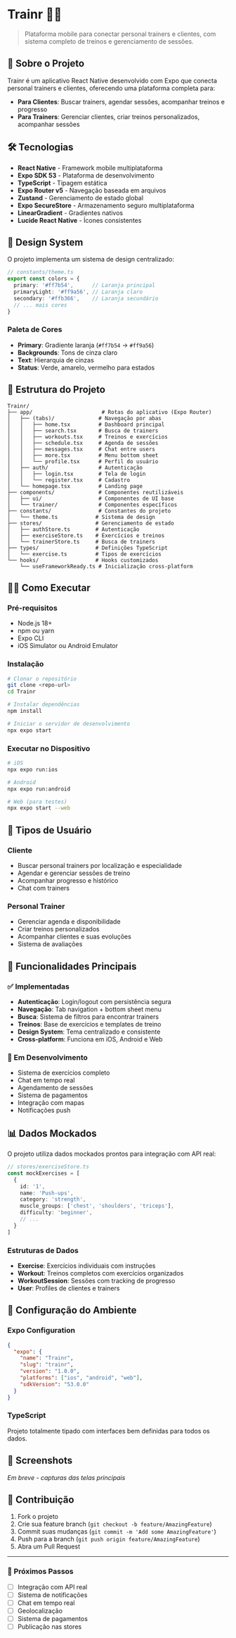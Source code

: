 # Trainr 🏋️‍♂️

> Plataforma mobile para conectar personal trainers e clientes, com sistema completo de treinos e gerenciamento de sessões.

## 📱 Sobre o Projeto

Trainr é um aplicativo React Native desenvolvido com Expo que conecta personal trainers e clientes, oferecendo uma plataforma completa para:

- **Para Clientes**: Buscar trainers, agendar sessões, acompanhar treinos e progresso
- **Para Trainers**: Gerenciar clientes, criar treinos personalizados, acompanhar sessões

## 🛠️ Tecnologias

- **React Native** - Framework mobile multiplataforma
- **Expo SDK 53** - Plataforma de desenvolvimento
- **TypeScript** - Tipagem estática
- **Expo Router v5** - Navegação baseada em arquivos
- **Zustand** - Gerenciamento de estado global
- **Expo SecureStore** - Armazenamento seguro multiplataforma
- **LinearGradient** - Gradientes nativos
- **Lucide React Native** - Ícones consistentes

## 🎨 Design System

O projeto implementa um sistema de design centralizado:

```typescript
// constants/theme.ts
export const colors = {
  primary: '#ff7b54',      // Laranja principal
  primaryLight: '#ff9a56', // Laranja claro
  secondary: '#ffb366',    // Laranja secundário
  // ... mais cores
}
```

### Paleta de Cores
- **Primary**: Gradiente laranja (`#ff7b54` → `#ff9a56`)
- **Backgrounds**: Tons de cinza claro
- **Text**: Hierarquia de cinzas
- **Status**: Verde, amarelo, vermelho para estados

## 📁 Estrutura do Projeto

```
Trainr/
├── app/                      # Rotas do aplicativo (Expo Router)
│   ├── (tabs)/              # Navegação por abas
│   │   ├── home.tsx         # Dashboard principal
│   │   ├── search.tsx       # Busca de trainers
│   │   ├── workouts.tsx     # Treinos e exercícios
│   │   ├── schedule.tsx     # Agenda de sessões
│   │   ├── messages.tsx     # Chat entre users
│   │   ├── more.tsx         # Menu bottom sheet
│   │   └── profile.tsx      # Perfil do usuário
│   ├── auth/                # Autenticação
│   │   ├── login.tsx        # Tela de login
│   │   └── register.tsx     # Cadastro
│   └── homepage.tsx         # Landing page
├── components/              # Componentes reutilizáveis
│   ├── ui/                  # Componentes de UI base
│   └── trainer/             # Componentes específicos
├── constants/               # Constantes do projeto
│   └── theme.ts            # Sistema de design
├── stores/                 # Gerenciamento de estado
│   ├── authStore.ts        # Autenticação
│   ├── exerciseStore.ts    # Exercícios e treinos
│   └── trainerStore.ts     # Busca de trainers
├── types/                  # Definições TypeScript
│   └── exercise.ts         # Tipos de exercícios
└── hooks/                  # Hooks customizados
    └── useFrameworkReady.ts # Inicialização cross-platform
```

## 🏃‍♂️ Como Executar

### Pré-requisitos
- Node.js 18+
- npm ou yarn
- Expo CLI
- iOS Simulator ou Android Emulator

### Instalação

```bash
# Clonar o repositório
git clone <repo-url>
cd Trainr

# Instalar dependências
npm install

# Iniciar o servidor de desenvolvimento
npx expo start
```

### Executar no Dispositivo

```bash
# iOS
npx expo run:ios

# Android
npx expo run:android

# Web (para testes)
npx expo start --web
```

## 👥 Tipos de Usuário

### Cliente
- Buscar personal trainers por localização e especialidade
- Agendar e gerenciar sessões de treino
- Acompanhar progresso e histórico
- Chat com trainers

### Personal Trainer
- Gerenciar agenda e disponibilidade
- Criar treinos personalizados
- Acompanhar clientes e suas evoluções
- Sistema de avaliações

## 🎯 Funcionalidades Principais

### ✅ Implementadas
- **Autenticação**: Login/logout com persistência segura
- **Navegação**: Tab navigation + bottom sheet menu
- **Busca**: Sistema de filtros para encontrar trainers
- **Treinos**: Base de exercícios e templates de treino
- **Design System**: Tema centralizado e consistente
- **Cross-platform**: Funciona em iOS, Android e Web

### 🚧 Em Desenvolvimento
- Sistema de exercícios completo
- Chat em tempo real
- Agendamento de sessões
- Sistema de pagamentos
- Integração com mapas
- Notificações push

## 📊 Dados Mockados

O projeto utiliza dados mockados prontos para integração com API real:

```typescript
// stores/exerciseStore.ts
const mockExercises = [
  {
    id: '1',
    name: 'Push-ups',
    category: 'strength',
    muscle_groups: ['chest', 'shoulders', 'triceps'],
    difficulty: 'beginner',
    // ...
  }
]
```

### Estruturas de Dados
- **Exercise**: Exercícios individuais com instruções
- **Workout**: Treinos completos com exercícios organizados
- **WorkoutSession**: Sessões com tracking de progresso
- **User**: Profiles de clientes e trainers

## 🔧 Configuração do Ambiente

### Expo Configuration
```json
{
  "expo": {
    "name": "Trainr",
    "slug": "trainr",
    "version": "1.0.0",
    "platforms": ["ios", "android", "web"],
    "sdkVersion": "53.0.0"
  }
}
```

### TypeScript
Projeto totalmente tipado com interfaces bem definidas para todos os dados.

## 📱 Screenshots

*Em breve - capturas das telas principais*

## 🤝 Contribuição

1. Fork o projeto
2. Crie sua feature branch (`git checkout -b feature/AmazingFeature`)
3. Commit suas mudanças (`git commit -m 'Add some AmazingFeature'`)
4. Push para a branch (`git push origin feature/AmazingFeature`)
5. Abra um Pull Request
---

### 🚀 Próximos Passos

- [ ] Integração com API real
- [ ] Sistema de notificações
- [ ] Chat em tempo real
- [ ] Geolocalização
- [ ] Sistema de pagamentos
- [ ] Publicação nas stores